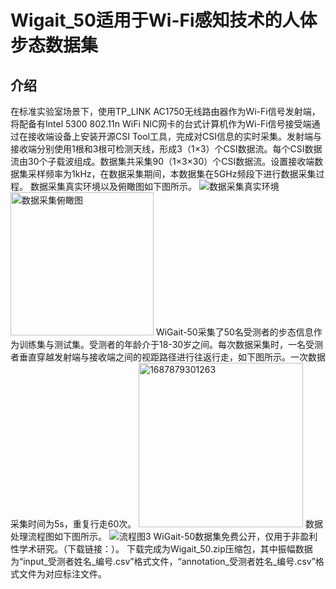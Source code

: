 # Wigait_50适用于Wi-Fi感知技术的人体步态数据集
## 介绍
在标准实验室场景下，使用TP_LINK AC1750无线路由器作为Wi-Fi信号发射端，将配备有Intel 5300 802.11n WiFi NIC网卡的台式计算机作为Wi-Fi信号接受端通过在接收端设备上安装开源CSI Tool工具，完成对CSI信息的实时采集。发射端与接收端分别使用1根和3根可检测天线，形成3（1×3）个CSI数据流。每个CSI数据流由30个子载波组成。数据集共采集90（1×3×30）个CSI数据流。设置接收端数据集采样频率为1kHz，在数据采集期间，本数据集在5GHz频段下进行数据采集过程。
数据采集真实环境以及俯瞰图如下图所示。
![数据采集真实环境](https://github.com/zzuZYH/Wigait_50/assets/137862443/932209b1-6cf8-48cc-a1b1-4ba7f070f413)
<img width="229" alt="数据采集俯瞰图" src="https://github.com/zzuZYH/Wigait_50/assets/137862443/cd608eac-f828-41cc-9d50-0052533c3c92">
WiGait-50采集了50名受测者的步态信息作为训练集与测试集。受测者的年龄介于18-30岁之间。每次数据采集时，一名受测者垂直穿越发射端与接收端之间的视距路径进行往返行走，如下图所示。一次数据采集时间为5s，重复行走60次。
<img width="263" alt="1687879301263" src="https://github.com/zzuZYH/Wigait_50/assets/137862443/967e69b4-a607-4991-a311-62720250bbc0">
数据处理流程图如下图所示。
![流程图3](https://github.com/zzuZYH/Wigait_50/assets/137862443/159e5a0c-8580-4fbf-b2f2-be6b0b6e8ac1)
WiGait-50数据集免费公开，仅用于非盈利性学术研究。（下载链接：）。
下载完成为Wigait_50.zip压缩包，其中振幅数据为“input_受测者姓名_编号.csv”格式文件，“annotation_受测者姓名_编号.csv”格式文件为对应标注文件。
